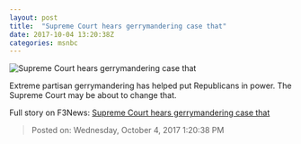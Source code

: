 ```yaml
---
layout: post
title:  "Supreme Court hears gerrymandering case that"
date: 2017-10-04 13:20:38Z
categories: msnbc
---
```


![Supreme Court hears gerrymandering case that](http://www.msnbc.com/sites/msnbc/files/styles/ratio--1_91-1--1200x630/public/458850228_0.jpg?itok=cXKxgfxh)

Extreme partisan gerrymandering has helped put Republicans in power. The Supreme Court may be about to change that.


Full story on F3News: [Supreme Court hears gerrymandering case that](http://www.f3nws.com/n/tkaxSE)

> Posted on: Wednesday, October 4, 2017 1:20:38 PM
